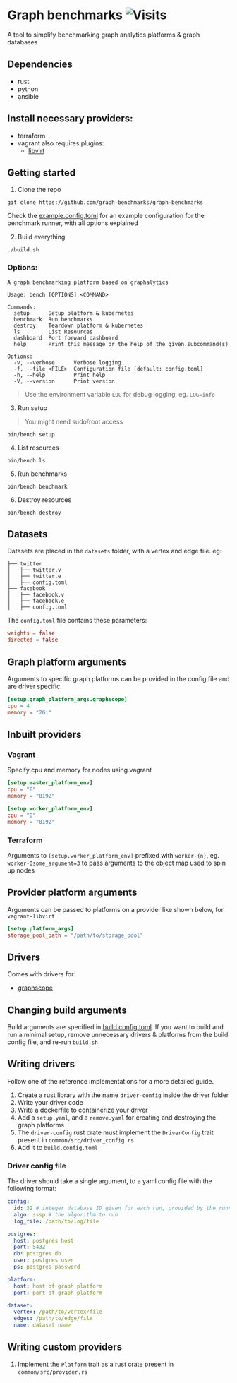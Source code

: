 # Graph benchmarks ![Visits](https://lambda.348575.xyz/repo-view-counter?repo=graph-benchmarks)
A tool to simplify benchmarking graph analytics platforms & graph databases

## Dependencies

* rust
* python
* ansible

## Install necessary providers:
* terraform
* vagrant also requires plugins: 
    * [libvirt](https://github.com/vagrant-libvirt/vagrant-libvirt)

## Getting started

1. Clone the repo

```
git clone https://github.com/graph-benchmarks/graph-benchmarks
```

Check the [example.config.toml](example.config.toml) for an example configuration for the benchmark runner, with all options explained

2. Build everything

```
./build.sh
```

### Options:
```
A graph benchmarking platform based on graphalytics

Usage: bench [OPTIONS] <COMMAND>

Commands:
  setup      Setup platform & kubernetes
  benchmark  Run benchmarks
  destroy    Teardown platform & kubernetes
  ls         List Resources
  dashboard  Port forward dashboard
  help       Print this message or the help of the given subcommand(s)

Options:
  -v, --verbose      Verbose logging
  -f, --file <FILE>  Configuration file [default: config.toml]
  -h, --help         Print help
  -V, --version      Print version
```
> Use the environment variable `LOG` for debug logging, eg. `LOG=info`

3. Run setup
> You might need sudo/root access

```
bin/bench setup
```

4. List resources
```
bin/bench ls
```

5. Run benchmarks

```
bin/bench benchmark
```

6. Destroy resources
```
bin/bench destroy
```

## Datasets
Datasets are placed in the `datasets` folder, with a vertex and edge file.
eg:
```
├── twitter
│   ├── twitter.v
│   ├── twitter.e
│   ├── config.toml
├── facebook
│   ├── facebook.v
│   ├── facebook.e
│   ├── config.toml
```

The `config.toml` file contains these parameters:
```toml
weights = false
directed = false
```

## Graph platform arguments
Arguments to specific graph platforms can be provided in the config file and are driver specific.
```toml
[setup.graph_platform_args.graphscope]
cpu = 4
memory = "2Gi"
```

## Inbuilt providers

### Vagrant
Specify cpu and memory for nodes using vagrant
```toml
[setup.master_platform_env]
cpu = "8"
memory = "8192"

[setup.worker_platform_env]
cpu = "8"
memory = "8192"
```

### Terraform
Arguments to `[setup.worker_platform_env]` prefixed with `worker-{n}`, eg. `worker-0some_argument=3` to pass arguments to the object map used to spin up nodes

## Provider platform arguments
Arguments can be passed to platforms on a provider like shown below, for `vagrant-libvirt`
```toml
[setup.platform_args]
storage_pool_path = "/path/to/storage_pool"
```

## Drivers
Comes with drivers for:
* [graphscope](https://graphscope.io/)

## Changing build arguments
Build arguments are specified in [build.config.toml](build.config.toml). If you want to build and run a minimal setup, remove unnecessary drivers & platforms from the build config file, and re-run `build.sh`

## Writing drivers
Follow one of the reference implementations for a more detailed guide.

1. Create a rust library with the name `driver-config` inside the driver folder
2. Write your driver code
3. Write a dockerfile to containerize your driver
4. Add a `setup.yaml`, and a `remove.yaml` for creating and destroying the graph platforms
5. The `driver-config` rust crate must implement the `DriverConfig` trait present in `common/src/driver_config.rs`
6. Add it to `build.config.toml`

### Driver config file
The driver should take a single argument, to a yaml config file with the following format:
```yaml
config:
  id: 32 # integer database ID given for each run, provided by the runner
  algo: sssp # the algorithm to run
  log_file: /path/to/log/file

postgres:
  host: postgres host
  port: 5432
  db: postgres db
  user: postgres user
  ps: postgres password

platform:
  host: host of graph platform
  port: port of graph platform

dataset:
  vertex: /path/to/vertex/file
  edges: /path/to/edge/file
  name: dataset name
```

## Writing custom providers
1. Implement the `Platform` trait as a rust crate present in `common/src/provider.rs`
